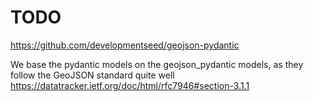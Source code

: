 # TODO
https://github.com/developmentseed/geojson-pydantic

We base the pydantic models on the geojson_pydantic models,
as they follow the GeoJSON standard quite well
https://datatracker.ietf.org/doc/html/rfc7946#section-3.1.1
